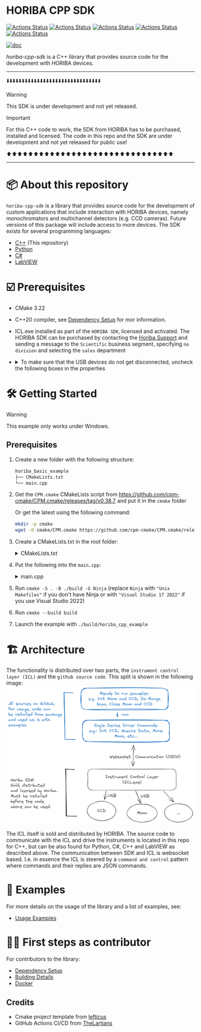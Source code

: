 # HORIBA CPP SDK

[![Actions Status](https://github.com/HORIBAEzSpecSDK/cpp-sdk/workflows/MacOS/badge.svg)](https://github.com/HORIBAEzSpecSDK/cpp-sdk/actions)
[![Actions Status](https://github.com/HORIBAEzSpecSDK/cpp-sdk/workflows/Windows/badge.svg)](https://github.com/HORIBAEzSpecSDK/cpp-sdk/actions)
[![Actions Status](https://github.com/HORIBAEzSpecSDK/cpp-sdk/workflows/Ubuntu/badge.svg)](https://github.com/HORIBAEzSpecSDK/cpp-sdk/actions)
[![Actions Status](https://github.com/HORIBAEzSpecSDK/cpp-sdk/workflows/Style/badge.svg)](https://github.com/HORIBAEzSpecSDK/cpp-sdk/actions)
[![Actions Status](https://github.com/HORIBAEzSpecSDK/cpp-sdk/workflows/Install/badge.svg)](https://github.com/HORIBAEzSpecSDK/cpp-sdk/actions)
<!-- [![CodeQL](https://github.com/HORIBAEzSpecSDK/cpp_sdk/actions/workflows/codeql-analysis.yml/badge.svg)](https://github.com/HORIBAEzSpecSDK/cpp_sdk/actions/workflows/codeql-analysis.yml) -->
[![doc](https://img.shields.io/badge/docs-blue)](https://HORIBAEzSpecSDK.github.io/cpp-sdk/)

*horiba-cpp-sdk* is a C++ library that provides source code for the development with HORIBA devices.

___

⬇️⬇️⬇️⬇️⬇️⬇️⬇️⬇️⬇️⬇️⬇️⬇️⬇️⬇️⬇️⬇️⬇️⬇️⬇️⬇️⬇️⬇️⬇️⬇️⬇️⬇️⬇️⬇️⬇️⬇️⬇️

> [!WARNING]
> This SDK is under development and not yet released.

> [!IMPORTANT]
> For this C++ code to work, the SDK from HORIBA has to be purchased, installed and licensed.
> The code in this repo and the SDK are under development and not yet released for public use!

⬆️⬆️⬆️⬆️⬆️⬆️⬆️⬆️⬆️⬆️⬆️⬆️⬆️⬆️⬆️⬆️⬆️⬆️⬆️⬆️⬆️⬆️⬆️⬆️⬆️⬆️⬆️⬆️⬆️⬆️⬆️

___

# 📦 About this repository

`horiba-cpp-sdk` is a library that provides source code for the development of custom applications that include
interaction with HORIBA devices, namely monochromators and multichannel detectors (e.g. CCD cameras). Future versions of
this package will include access to more devices. The SDK exists for several programming languages:

* [C++](https://github.com/HORIBAEzSpecSDK/cpp-sdk) (This repository)
* [Python](https://github.com/HORIBAEzSpecSDK/python-sdk)
* [C#](https://github.com/HORIBAEzSpecSDK/dotnet-sdk)
* [LabVIEW](https://github.com/HORIBAEzSpecSDK/labview-sdk)

# ☑️ Prerequisites

* CMake 3.22
* C++20 compiler, see [Dependency Setup](README_dependencies.md) for mor information.
* ICL.exe installed as part of the `HORIBA SDK`, licensed and activated. The HORIBA SDK can be purchased by contacting
  the [Horiba Support](https://www.horiba.com/int/scientific/contact/) and sending a message to the `Scientific`
  business segment, specifying `no division` and selecting the `sales` department
*
  <details>
  <summary>To make sure that the USB devices do not get disconnected, uncheck the following boxes in the properties</summary>

  ![generic usb hub properties](documentation/images/generic_usb_hub_properties.png)

  </details>

# 🛠️ Getting Started

> [!WARNING]
> This example only works under Windows.

## Prerequisites


1. Create a new folder with the following structure:

   ```text
   horiba_basic_example
   ├── CMakeLists.txt
   └── main.cpp
   ```
2. Get the `CPM.cmake` CMakeLists script from https://github.com/cpm-cmake/CPM.cmake/releases/tag/v0.38.7 and put it in the `cmake` folder

   Or get the latest using the following command:

   ```bash
   mkdir -p cmake
   wget -O cmake/CPM.cmake https://github.com/cpm-cmake/CPM.cmake/releases/latest/download/get_cpm.cmake
   ```

3. Create a CMakeLists.txt in the root folder:

   <details><summary>CMakeLists.txt</summary>

   ```cmake
    cmake_minimum_required(VERSION 3.22)

    set(CMAKE_CXX_STANDARD 20)
    set(CMAKE_CXX_STANDARD_REQUIRED ON)

    project(horiba_cpp_example)

    include(cmake/CPM.cmake)

    CPMAddPackage(
        NAME horiba-cpp-sdk
        GITHUB_REPOSITORY HORIBAEzSpecSDK/cpp-sdk
        GIT_TAG v0.2.4
        OPTIONS
            # Uncomment if you enable hardening options
            "horiba_cpp_sdk_ENABLE_HARDENING OFF"
            "horiba_cpp_sdk_ENABLE_GLOBAL_HARDENING OFF"
        )

    add_executable(horiba_cpp_example main.cpp)

    target_link_libraries(horiba_cpp_example PRIVATE
        horiba_cpp_sdk::horiba_cpp_sdk
        )
   ```
   </details>

4. Put the following into the `main.cpp`:

   <details><summary>main.cpp</summary>

   ```c++
   #include <chrono>
   #include <iostream>
   #include <thread>

   #include <nlohmann/json.hpp>

   #include <horiba_cpp_sdk/devices/icl_device_manager.h>
   #include <horiba_cpp_sdk/devices/single_devices/ccd.h>
   #include <horiba_cpp_sdk/devices/single_devices/mono.h>
   #include <horiba_cpp_sdk/os/windows_process.h>

   auto main(int argc, char *argv[]) -> int {
     using namespace nlohmann;
     using namespace horiba::devices;
     using namespace horiba::os;
     using namespace horiba::devices::single_devices;
     using namespace horiba::communication;
     using namespace std;

     auto icl_process = std::make_shared<WindowsProcess>(R"(C:\Program Files\HORIBA Scientific\SDK\)", R"(icl.exe)");
     auto icl_device_manager = ICLDeviceManager(icl_process);

     icl_device_manager.start();
     icl_device_manager.discover_devices();

     const auto ccds = icl_device_manager.charge_coupled_devices();
     const auto ccd = ccds[0];

     const auto monos = icl_device_manager.monochromators();
     const auto mono = monos[0];
     const auto timeout = chrono::seconds(180);

     try {
       ccd->open();
       mono->open();
       mono->wait_until_ready(timeout);

       mono->home();
       mono->wait_until_ready(timeout);

       auto target_wavelength = 123.0;
       mono->move_to_target_wavelength(target_wavelength);
       mono->wait_until_ready(timeout);

       ccd->set_acquisition_format(1, ChargeCoupledDevice::AcquisitionFormat::SPECTRA_IMAGE);
       ccd->set_acquisition_count(1);
       ccd->set_x_axis_conversion_type(ChargeCoupledDevice::XAxisConversionType::FROM_ICL_SETTINGS_INI);
       ccd->set_timer_resolution(ChargeCoupledDevice::TimerResolution::THOUSAND_MICROSECONDS);
       ccd->set_exposure_time(2);
       ccd->set_region_of_interest();

       if (ccd->get_acquisition_ready()) {
         auto open_shutter = true;
         ccd->set_acquisition_start(open_shutter);
         // wait a short time for the acquisition to start
         std::this_thread::sleep_for(std::chrono::milliseconds(200));

         while (ccd->get_acquisition_busy()) {
           std::this_thread::sleep_for(std::chrono::milliseconds(500));
         }

         auto raw_data =
             std::any_cast<nlohmann::json>(ccd->get_acquisition_data());
         cout << raw_data.dump() << endl;
       }

     } catch (const exception &e) {
       cout << e.what() << endl;
       ccd->close();
       mono->close();
       icl_device_manager.stop();
       return 1;
     }

     try {
       ccd->close();
       mono->close();
       icl_device_manager.stop();
     } catch (const exception &e) {
       cout << e.what() << endl;
     }

     return 0;
   }

   ```
   </details>


5. Run `cmake -S . -B ./build -G Ninja` (replace `Ninja` with `"Unix Makefiles"` if you don't have Ninja or with `"Visual Studio 17 2022"` if you use Visual Studio 2022)

6. Run `cmake --build build`

7. Launch the example with `./build/horiba_cpp_example`


# 🏗️ Architecture

The functionality is distributed over two parts, the `instrument control layer (ICL)` and the `github source code`. This
split is shown in the following image:
![SDK Split](documentation/images/SDK_Overview_Light.png "SDK Split")

The ICL itself is sold and distributed by HORIBA. The source code to communicate with the ICL and drive the instruments
is located in this repo for C++, but can be also found for Python, C#, C++ and LabVIEW as described above.
The communication between SDK and ICL is websocket based. I.e. in essence the ICL is steered by a `command and control`
pattern where commands and their replies are JSON commands.

# 🔗 Examples

For more details on the usage of the library and a list of examples, see:
 * [Usage Examples](src/examples/README_examples.md)

# 👩‍💻 First steps as contributor

For contributors to the library:
 * [Dependency Setup](README_dependencies.md)
 * [Building Details](README_building.md)
 * [Docker](README_docker.md)

## Credits

* Cmake project template from [lefticus](https://github.com/cpp-best-practices/cmake_template)
* GitHub Actions CI/CD from [TheLartians](https://github.com/TheLartians/ModernCppStarter)
